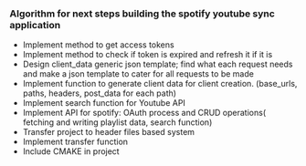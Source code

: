 ### Algorithm for next steps building the spotify youtube sync application

- Implement method to get access tokens
- Implement method to check if token is expired and refresh it if it is
- Design client_data generic json template; find what each request needs and make a json template to cater for all requests to be made
- Implement function to generate client data for client creation. (base_urls, paths, headers, post_data for each path)
- Implement search function for Youtube API
- Implement API for spotify: OAuth process and CRUD operations( fetching and writing playlist data, search function)
- Transfer project to header files based system
- Implement transfer function
- Include CMAKE in project
